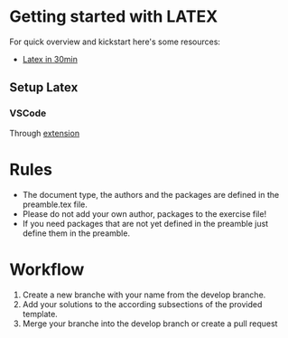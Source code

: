 # Getting started with LATEX

For quick overview and kickstart here's some resources:

- [Latex in 30min](https://www.overleaf.com/learn/latex/Learn_LaTeX_in_30_minutes)

## Setup Latex

### VSCode

Through [extension](https://github.com/James-Yu/LaTeX-Workshop/wiki)

# Rules

- The document type, the authors and the packages are defined in the preamble.tex file.
- Please do not add your own author, packages to the exercise file!
- If you need packages that are not yet defined in the preamble just define them in the preamble.

# Workflow

1. Create a new branche with your name from the develop branche.
2. Add your solutions to the according subsections of the provided template.
3. Merge your branche into the develop branch or create a pull request 
